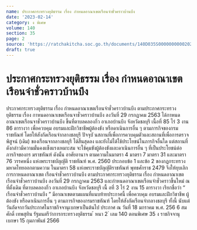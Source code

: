 ```yaml
---
name: ประกาศกระทรวงยุติธรรม เรื่อง กำหนดอาณาเขตเรือนจำชั่วคราวบ้านบึง
date: '2023-02-14'
category: ง พิเศษ
volume: 140
section: 35
page: 2
source: 'https://ratchakitcha.soc.go.th/documents/140D035S0000000000202.pdf'
draft: true
---
```


# ประกาศกระทรวงยุติธรรม เรื่อง กำหนดอาณาเขตเรือนจำชั่วคราวบ้านบึง

ประกาศกระทรวงยุติธรรม เรื่อง กำหนดอาณาเขตเรือนจำชั่วคราวบ้านบึง ตามประกาศกระทรวงยุติธรรม เรื่อง กาหนดอาณาเขตเรือนจาชั่วคราวบ้านบึง ลงวันที่ 29 กรกฎาคม 2563 ได้กาหนดอาณาเขตเรือนจาชั่วคราวบ้านบึง ขึ้นที่ตาบลคลองกิ่ว อาเภอบ้านบึง จังหวัดชลบุรี เนื้อที่ 85 ไร่ 3 งาน 86 ตารางวา เพื่อควบคุม อบรมและฝึกวิชาชีพผู้ต้องขัง หรือดาเนินการอื่น ๆ ตามภารกิจของกรมราชทัณฑ์ โดยให้สังกัดเรือนจำกลางชลบุรี ปัจจุบั นสถานที่เพื่อการควบคุมตัวและสถานที่เพื่อการตรวจพิสูจน์ (เดิม) ของเรือนจากลางชลบุรี ได้สิ้นสุดลง และยังไม่ได้ใช้ประโยชน์ในภารกิจอื่นใด แต่สถานที่ดังกล่าวมีความมั่นคงแข็งแรงเหมาะสม จะใช้คุมขังผู้ต้องขังและดาเนินการอื่น ๆ ที่เป็นประโยชน์ต่อภารกิจของกร มราชทัณฑ์ ดังนั้น อาศัยอานาจ ตามความในมาตรา 4 มาตรา 7 มาตรา 31 และมาตรา 76 วรรคหนึ่ง แห่งพระราชบัญญัติ ราชทัณฑ์ พ.ศ. 2560 ประกอบข้อ 1 และข้อ 2 ของกฎกระทรวงมหาดไทยออกตามความ ในมาตรา 58 แห่งพระราชบัญญัติราชทัณฑ์ พุทธศักราช 2479 จึงให้ยุบเลิกการกาหนดอาณาเขต เรือนจำชั่วคราวบ้านบึง ตามประกาศกระทรวงยุติธรรม เรื่อง กำหนดอาณาเขตเรือนจำชั่วคราวบ้านบึง ลงวันที่ 29 กรกฎาคม 2563 และกำหนดอาณาเขตเรือนจำชั่วคราวขึ้นใหม่ ณ ที่ตั้งเดิม ที่ตาบลคลองกิ่ว อาเภอบ้านบึง จังหวัดชลบุรี เนื้ อที่ 3 ไร่ 2 งาน 15 ตารางวา เรียกชื่อว่า “ เรือนจำชั่วคราวบ้านบึง ” มีอาณาเขตตามแผนที่แนบท้ายประกาศนี้ เพื่อควบคุม อบรมและฝึกวิชาชีพ ผู้ต้องขัง หรือดาเนินการอื่น ๆ ตามภารกิจของกรมราชทัณฑ์ โดยให้สังกัดเรือนจำกลางชลบุรี ทั้งนี้ นับแต่วันถัดจากวันประกาศในราชกิจจานุเบกษาเป็นต้นไป ประกาศ ณ วันที่ 18 มกราคม พ.ศ. 256 6 สมศักดิ์ เทพสุทิน รัฐมนตรีว่าการกระทรวงยุติธรรม ้ หนา 2 ่ เลม 140 ตอนพิเศษ 35 ง ราชกิจจานุเบกษา 15 กุมภาพันธ์ 2566

